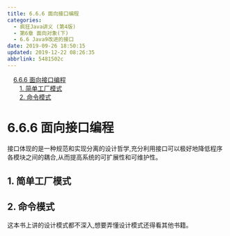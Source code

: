 ```yaml
---
title: 6.6.6 面向接口编程
categories: 
  - 疯狂Java讲义 (第4版)
  - 第6章 面向对象(下)
  - 6.6 Java9改进的接口
date: 2019-09-26 18:50:15
updated: 2019-12-22 08:26:35
abbrlink: 5481502c
---
```

<div id='my_toc'><a href="/JavaReadingNotes/5481502c/#6-6-6-面向接口编程" class="header_1">6.6.6 面向接口编程</a><br><a href="/JavaReadingNotes/5481502c/#1-简单工厂模式" class="header_2">1. 简单工厂模式</a><br><a href="/JavaReadingNotes/5481502c/#2-命令模式" class="header_2">2. 命令模式</a><br></div>
<style>.header_1{margin-left: 1em;}.header_2{margin-left: 2em;}.header_3{margin-left: 3em;}.header_4{margin-left: 4em;}.header_5{margin-left: 5em;}.header_6{margin-left: 6em;}</style>
<!--more-->
<script>if (navigator.platform.search('arm')==-1){document.getElementById('my_toc').style.display = 'none';}var e,p = document.getElementsByTagName('p');while (p.length>0) {e = p[0];e.parentElement.removeChild(e);}</script>

<!--end-->
<!--SSTStart-->
# 6.6.6 面向接口编程 #
接口体现的是一种规范和实现分离的设计哲学,充分利用接口可以极好地降低程序各模块之间的耦合,从而提高系统的可扩展性和可维护性。
## 1. 简单工厂模式 ##
## 2. 命令模式 ##
这本书上讲的设计模式都不深入,想要弄懂设计模式还得看其他书籍。
<!--SSTStop-->

